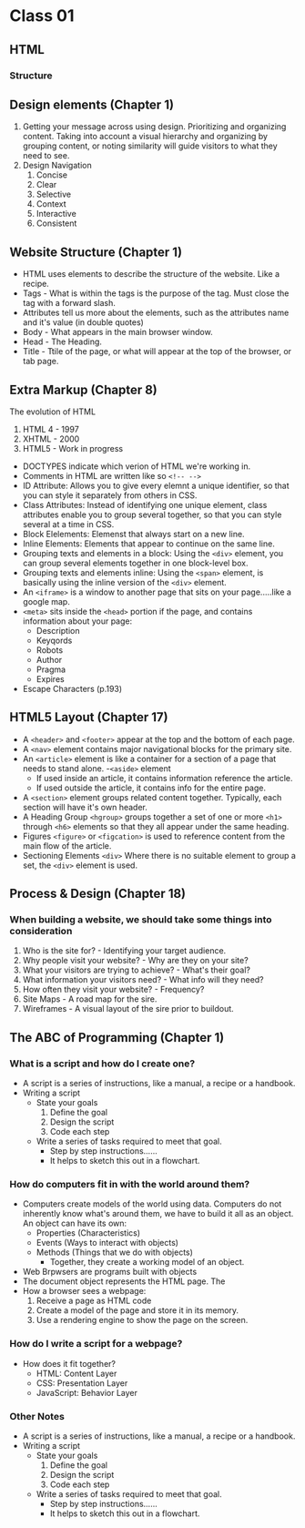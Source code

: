 # Class 01

## HTML

### Structure

## Design elements (Chapter 1)

1. Getting your message across using design. Prioritizing and organizing content. Taking into account a visual hierarchy and organizing by grouping content, or noting similarity will  guide visitors to what they need to see.
1. Design Navigation
    1. Concise
    1. Clear
    1. Selective 
    1. Context          
    1. Interactive
    1. Consistent

## Website Structure (Chapter 1)

* HTML uses elements to describe the structure of the website. Like a recipe.
* Tags - What is within the tags is the purpose of the tag. Must close the tag with a forward slash.
* Attributes tell us more about the elements, such as the attributes name and it's value (in double quotes)
* Body - What appears in the main browser window.
* Head - The Heading.
* Title - Ttile of the page, or what will appear at the top of the browser, or tab page.  

## Extra Markup (Chapter 8)

The evolution of HTML 

1. HTML 4 - 1997
1. XHTML - 2000
1. HTML5 - Work in progress

- DOCTYPES indicate which verion of HTML we're working in.
- Comments in HTML are written like so `<!-- -->`
- ID Attribute: Allows you to give every elemnt a unique identifier, so that you can style it separately from others in CSS.
- Class Attributes: Instead of identifying one unique element, class attributes enable you to group several together, so that you can style several at a time in CSS.
- Block Elelements: Elemenst that always start on a new line.
- Inline Elements: Elements that appear to continue on the same line.
- Grouping texts and elements in a block: Using the `<div>` element, you can group several elements together in one block-level box.
- Grouping texts and elements inline: Using the `<span>` element, is basically using the inline version of the `<div>` element.
- An `<iframe>` is a window to another page that sits on your page.....like a google map.
- `<meta>` sits inside the `<head>` portion if the page, and contains information about your page:
    - Description
    - Keyqords
    - Robots
    - Author
    - Pragma
    - Expires
- Escape Characters (p.193)

## HTML5 Layout (Chapter 17)

- A `<header>` and `<footer>` appear at the top and the bottom of each page.
- A `<nav>` element contains major navigational blocks for the primary site.
- An `<article>` element is like a container for a section of a page that needs to stand alone.
-`<aside>` element
    - If used inside an article, it contains information reference the article.
    - If used outside the article, it contains info for the entire page.
- A `<section>` element groups related content together. Typically, each section will have it's own header.
- A Heading Group `<hgroup>` groups together a set of one or more `<h1>` through `<h6>` elements so that they all appear under the same heading.
- Figures `<figure>` or `<figcation>` is used to reference content from the main flow of the article.
- Sectioning Elements `<div>` Where there is no suitable element to group a set, the `<div>` element is used.

## Process & Design (Chapter 18)

### When building a website, we should take some things into consideration

1. Who is the site for? - Identifying your target audience.
1. Why people visit your website? - Why are they on your site? 
1. What your visitors are trying to achieve? - What's their goal? 
1. What information your visitors need? - What info will they need?
1. How often they visit your website? - Frequency?
1. Site Maps - A road map for the sire.
1. Wireframes - A visual layout of the sire prior to buildout.

## The ABC of Programming (Chapter 1)

### What is a script and how do I create one?

- A script is a series of instructions, like a manual, a recipe or a handbook.
- Writing a script 
    - State your goals
        1. Define the goal 
        1. Design the script 
        1. Code each step 
    - Write a series of tasks required to meet that goal.
        - Step by step instructions...... 
        - It helps to sketch this out in a flowchart. 

### How do computers fit in with the world around them?

- Computers create models of the world using data. Computers do not inherently know what's around them, we have to build it all as an object. An object can have its own:
    - Properties (Characteristics)
    - Events (Ways to interact with objects)
    - Methods (Things that we do with objects)
        * Together, they create a working model of an object. 
- Web Brpwsers are programs built with objects
- The document object represents the HTML page. The
- How a browser sees a webpage:
    1. Receive a page as HTML code 
    1. Create a model of the page and store it in its memory.
    1. Use a rendering engine to show the page on the screen. 

### How do I write a script for a webpage?

- How does it fit together?
    - HTML: Content Layer
    - CSS: Presentation Layer
    - JavaScript: Behavior Layer

### Other Notes 

- A script is a series of instructions, like a manual, a recipe or a handbook.
- Writing a script 
    - State your goals
        1. Define the goal 
        1. Design the script 
        1. Code each step 
    - Write a series of tasks required to meet that goal.
        - Step by step instructions...... 
        - It helps to sketch this out in a flowchart. 

